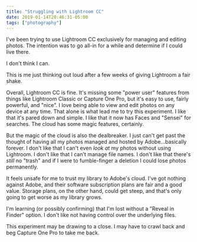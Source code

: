 ```yaml
---
title: "Struggling with Lightroom CC"
date: 2019-01-14T20:46:31-05:00 
tags: ["photography"]
---
```


I've been trying to use Lightroom CC exclusively for managing and editing
photos. The intention was to go all-in for a while and determine if I could live there.

I don't think I can.

This is me just thinking out loud after a few weeks of giving Lightroom a
fair shake.

Overall, Lightroom CC is fine. It's missing some "power user" features
from things like Lightroom Classic or Capture One Pro, but it's easy to use, fairly powerful,
and "nice". I love being able to view and edit photos on any device at any time.
That alone is what lead me to try this experiment. I like that it's pared down
and simple. I like that it now has Faces and "Sensei" for searches. The cloud
has some magic features, certainly.

But the magic of the cloud is also the dealbreaker. I just can't get past the
thought of having all my photos managed and hosted by Adobe...basically forever. I don't
like that I can't even _look at_ my photos without using Lightroom. I don't like
that I can't manage file names. I don't like that there's _still_ no "trash" and if I
were to fumble-finger a deletion I could lose photos permanently.

It feels unsafe for me to trust my library to Adobe's cloud. I've got nothing
against Adobe, and their software subscription plans are fair and a good value.
Storage plans, on the other hand, could get steep, and that's only going to get
worse as my library grows.

I'm learning (or possibly confirming) that I'm lost without a "Reveal in Finder"
option. I don't like not having control over the underlying files.

This experiment may be drawing to a close. I may have to crawl back and beg
Capture One Pro to take me back.



